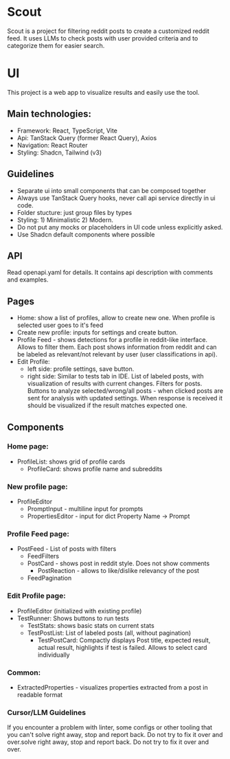 # Scout

Scout is a project for filtering reddit posts to create a customized reddit feed.
It uses LLMs to check posts with user provided criteria and to categorize them for easier search.

# UI

This project is a web app to visualize results and easily use the tool.

## Main technologies:

- Framework: React, TypeScript, Vite
- Api: TanStack Query (former React Query), Axios
- Navigation: React Router
- Styling: Shadcn, Tailwind (v3)

## Guidelines

- Separate ui into small components that can be composed together
- Always use TanStack Query hooks, never call api service directly in ui code.
- Folder stucture: just group files by types
- Styling: 1) Minimalistic 2) Modern. 
- Do not put any mocks or placeholders in UI code unless explicitly asked.
- Use Shadcn default components where possible

## API

Read openapi.yaml for details. It contains api description with comments and examples.

## Pages

- Home: show a list of profiles, allow to create new one. When profile is selected user goes to it's feed
- Create new profile: inputs for settings and create button.
- Profile Feed - shows detections for a profile in reddit-like interface. Allows to filter them. Each post shows information from reddit and can be labeled as relevant/not relevant by user (user classifications in api).
- Edit Profile:
    - left side: profile settings, save button.
    - right side: Similar to tests tab in IDE. List of labeled posts, with visualization of results with current changes. Filters for posts. Buttons to analyze selected/wrong/all posts - when clicked posts are sent for analysis with updated settings. When response is received it should be visualized if the result matches expected one.

## Components

### Home page:

- ProfileList: shows grid of profile cards
    - ProfileCard: shows profile name and subreddits

### New profile page:

- ProfileEditor
    - PromptInput - multiline input for prompts
    - PropertiesEditor - input for dict Property Name -> Prompt

### Profile Feed page:

- PostFeed - List of posts with filters
    - FeedFilters
    - PostCard - shows post in reddit style. Does not show comments
        - PostReaction - allows to like/dislike relevancy of the post
    - FeedPagination

### Edit Profile page:

- ProfileEditor (initialized with existing profile)
- TestRunner: Shows buttons to run tests
    - TestStats: shows basic stats on current stats
    - TestPostList: List of labeled posts (all, without pagination)
        - TestPostCard: Compactly displays Post title, expected result, actual result, highlights if test is failed. Allows to select card individually


### Common:

- ExtractedProperties - visualizes properties extracted from a post in readable format

### Cursor/LLM Guidelines

If you encounter a problem with linter, some configs or other tooling that you can't solve right away, stop and report back. Do not try to fix it over and over.solve right away, stop and report back. Do not try to fix it over and over.